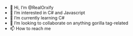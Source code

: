 - 👋 Hi, I’m @RealOrxify
- 👀 I’m interested in C# and Javascript
- 🌱 I’m currently learning C#
- 💞️ I’m looking to collaborate on anything gorilla tag-related
- 📫 How to reach me

<!---
RealOrxify/RealOrxify is a ✨ special ✨ repository because its `README.md` (this file) appears on your GitHub profile.
You can click the Preview link to take a look at your changes.
--->

